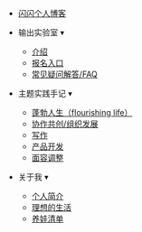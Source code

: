

- [闪闪个人博客](https://ishanshan.im/)

- 输出实验室 <span class="arrow">&#x25BE;</span>
  - [介绍](/)
  - [报名入口](signup.md)
  - [常见疑问解答/FAQ](faq.md)

- 主题实践手记 <span class="arrow">&#x25BE;</span>
  - [蓬勃人生（flourishing life）]()    
  - [协作共创/组织发展]()
  - [写作]()
  - [产品开发]()
  - [面容调整]()    


- 关于我 <span class="arrow">&#x25BE;</span>
  - [个人简介]()
  - [理想的生活]()
  - [养娃清单]()
